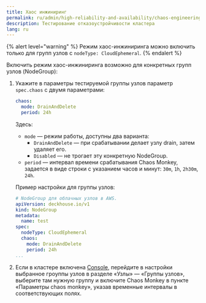 ```yaml
---
title: Хаос инжиниринг
permalink: ru/admin/high-reliability-and-availability/chaos-engineering.html
description: Тестирование отказоустройчивости кластера
lang: ru
---
```


{% alert level="warning" %}
Режим хаос-инжиниринга можно включить только для групп узлов с `nodeType: CloudEphemeral`.
{% endalert %}

Включить режим хаос-инжиниринга возможно для конкретных групп узлов (NodeGroup):

1. Укажите в параметры тестируемой группы узлов параметр `spec.chaos` с двумя параметрами:

   ```yaml
   chaos:
     mode: DrainAndDelete
     period: 24h
   ```

   Здесь:
   
   * `mode` — режим работы, доступны два варианта:
     * `DrainAndDelete` — при срабатывании делает узлу drain, затем удаляет его.
     * `Disabled` — не трогает эту конкретную NodeGroup.
   * `period` — интервал времени срабатывания Chaos Monkey, задается в виде строки с указанием часов и минут: `30m`, `1h`, `2h30m`, `24h`.
   
   Пример настройки для группы узлов:
   
   ```yaml
   # NodeGroup для облачных узлов в AWS.
   apiVersion: deckhouse.io/v1
   kind: NodeGroup
   metadata:
     name: test
   spec:
     nodeType: CloudEphemeral
     chaos:
       mode: DrainAndDelete
       period: 24h
   ...
   ```

2. Если в кластере включена [Console](/products/kubernetes-platform/modules/console/stable/), перейдите в настройки выбранное гроуппы узлов в разделе «Узлы» — «Группы узлов», выберите там нужную группу и включите Chaos Monkey в пункте «Параметры chaos monkey», указав временные интервалы в соответствующих полях.
